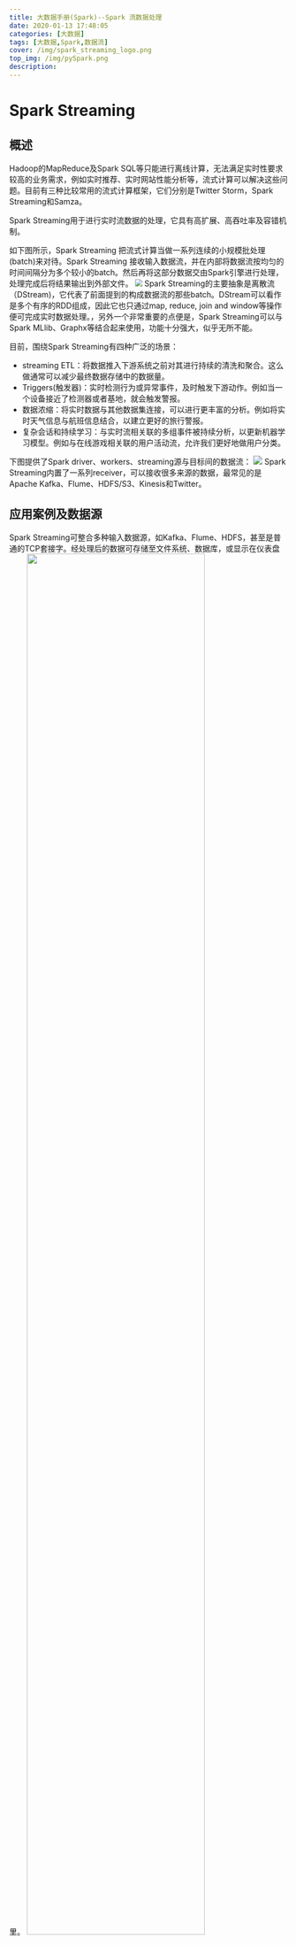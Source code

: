 ```yaml
---
title: 大数据手册(Spark)--Spark 流数据处理
date: 2020-01-13 17:48:05
categories: [大数据]
tags: [大数据,Spark,数据流]
cover: /img/spark_streaming_logo.png
top_img: /img/pySpark.png
description: 
---
```


# Spark Streaming

## 概述

Hadoop的MapReduce及Spark SQL等只能进行离线计算，无法满足实时性要求较高的业务需求，例如实时推荐、实时网站性能分析等，流式计算可以解决这些问题。目前有三种比较常用的流式计算框架，它们分别是Twitter Storm，Spark Streaming和Samza。

Spark Streaming用于进行实时流数据的处理，它具有高扩展、高吞吐率及容错机制。

如下图所示，Spark Streaming 把流式计算当做一系列连续的小规模批处理(batch)来对待。Spark Streaming 接收输入数据流，并在内部将数据流按均匀的时间间隔分为多个较小的batch。然后再将这部分数据交由Spark引擎进行处理，处理完成后将结果输出到外部文件。
<img src="https://gitee.com/WilenWu/images/raw/master/spark/Spark-Streaming.png" style="zoom:80%;" />
Spark Streaming的主要抽象是离散流（DStream)，它代表了前面提到的构成数据流的那些batch。DStream可以看作是多个有序的RDD组成，因此它也只通过map, reduce, join and window等操作便可完成实时数据处理。，另外一个非常重要的点便是，Spark Streaming可以与Spark MLlib、Graphx等结合起来使用，功能十分强大，似乎无所不能。

目前，围绕Spark Streaming有四种广泛的场景：
- streaming ETL：将数据推入下游系统之前对其进行持续的清洗和聚合。这么做通常可以减少最终数据存储中的数据量。  
- Triggers(触发器)：实时检测行为或异常事件，及时触发下游动作。例如当一个设备接近了检测器或者基地，就会触发警报。  
- 数据浓缩：将实时数据与其他数据集连接，可以进行更丰富的分析。例如将实时天气信息与航班信息结合，以建立更好的旅行警报。  
- 复杂会话和持续学习：与实时流相关联的多组事件被持续分析，以更新机器学习模型。例如与在线游戏相关联的用户活动流，允许我们更好地做用户分类。

下图提供了Spark driver、workers、streaming源与目标间的数据流：
![](https://gitee.com/WilenWu/images/raw/master/spark/DStream.PNG)
Spark Streaming内置了一系列receiver，可以接收很多来源的数据，最常见的是Apache Kafka、Flume、HDFS/S3、Kinesis和Twitter。

## 应用案例及数据源

Spark Streaming可整合多种输入数据源，如Kafka、Flume、HDFS，甚至是普通的TCP套接字。经处理后的数据可存储至文件系统、数据库，或显示在仪表盘里。
<img src="https://gitee.com/WilenWu/images/raw/master/spark/DStream-demo.PNG" height="80%" width="80%" >

编写Spark Streaming程序的基本步骤是：
1. 通过创建输入DStream来定义输入源
2. 通过对DStream应用转换操作和输出操作来定义流计算
3. 用streamingContext.start()来开始接收数据和处理流程
4. 通过streamingContext.awaitTermination()方法来等待结束（例如<ctrl+C>），或通过streamingContext.stop()来手动结束流计算进程

下面我们使用Python的Spark Streaming来创建一个简单的单词计数例子。
这个字数计数示例将使用Linux/Unix nc命令——它是一种读写跨网络连接数据的简单实用程序。我们将使用两个不同的bash终端，一个使用nc命令将多个单词发送到我们计算机的本地端口（9999），另一个终端将运行Spark Streaming来接收这些字，并对它们进行计数。
```python
#!/usr/bin/env python3

# Create a local SparkContext and Streaming Contexts
from pyspark import SparkContext
from pyspark.streaming import StreamingContext
import sys

# Create sc with two working threads
sc = SparkContext('local[2]','NetworkWordCount')

# Spark Streaming入口点(每隔一秒钟运行一次微批次)
ssc = StreamingContext(sc, 1)

# 创建DStream输入源：套接字流
lines = ssc.socketTextStream(sys.argv[1], sys.argv[2])

# Split lines into words and count
wordCounts = lines.flatMap(lambda line: line.split(" ")) \
    .map(lambda word: (word, 1)) \
    .reduceByKey(lambda a, b: a+b)
    
wordCounts.pprint()

# 启动Spark Streaming，并等待终止命令
ssc.start()
ssc.awaitTermination()
```
如前所述，现在有了脚本，打开两个终端窗口：一个用于您的nc命令，另一个用于Spark Streaming程序。
要从其中一个终端启动nc命令，请键入：
```sh
$ nc -lk 9999
```
从这个点开始，你在这个终端所输入的一切都将被传送到9999端口。本例中，敲入`green`这个词三次，`blue`五次。
从另一个终端屏幕，我们来运行刚创建的Python流脚本（NetworkWordCount.py）。
```sh
$ spark-submit NetworkWordCount.py localhost 9999
```
该命令将运行脚本，读取本地计算机（即localhost）端口9999以接收发送到该套接字的任何内容。由于你已经在第一个终端将信息发送端口，因此在启动脚本后不久，Spark Streaming程序会读取发送到端口9999的任何单词，并按照以下屏幕截图中所示的样子执行单词计数：
```sh
$ nc -lk 9999
green green green blue blue blue blue blue
-------------------------------------------
Time: 2018-12-24 11:30:26
-------------------------------------------

-------------------------------------------
Time: 2018-12-24 11:30:27
-------------------------------------------
('blue', 5)
('green', 3)
```

**文件流**：包括文本格式和任意HDFS的输入格式。创建DStream输入源示例
```python
lines = ssc.textFileStream('wordfile')
```

**套接字流 (socket)**：从一个本地或远程主机的某个端口服务上读取数据。它无法提供端到端的容错保障，Socket源一般仅用于测试或学习用途。
![](https://gitee.com/WilenWu/images/raw/master/spark/socket.PNG)
创建DStream输入源示例

```python
lines = ssc.socketTextStream("local", 9999)
```

**RDD序列流**：在调试Spark Streaming应用程序的时候，我们可以使用streamingContext.queueStream(queueOfRDD)创建基于RDD队列的DStream

**kafka**：Kafka是一种高吞吐量的分布式发布订阅消息系统，它可以处理消费者在网站中的所有动作流数据。 这种动作（网页浏览，搜索和其他用户的行动）是在现代网络上的许多社会功能的一个关键因素。Kafka的目的是通过[Hadoop](https://baike.baidu.com/item/Hadoop)的并行加载机制来统一线上和离线的消息处理，也是为了通过集群来提供实时的消息。
在公司的大数据生态系统中，可以把Kafka作为数据交换枢纽，不同类型的分布式系统（关系数据库、NoSQL数据库、流处理系统、批处理系统等），可以统一接入到Kafka，实现和Hadoop各个组件之间的不同类型数据的实时高效交换。

下图为kafka组成
![](https://gitee.com/WilenWu/images/raw/master/spark/kafka.PNG)

-   Broker：Kafka集群包含一个或多个服务器，这种服务器被称为broker
-   Topic ：每条发布到Kafka集群的消息都有一个类别，这个类别被称为Topic。（物理上不同Topic的消息分开存储，逻辑上一个Topic的消息虽然保存于一个或多个broker上但用户只需指定消息的Topic即可生产或消费数据而不必关心数据存于何处）
-   Partition：是物理上的概念，每个Topic包含一个或多个Partition.
-   Producer：负责发布消息到Kafka broker
-   Consumer：消息消费者，向Kafka broker读取消息的客户端。
-   Consumer Group：每个Consumer属于一个特定的Consumer Group（可为每个Consumer指定group name，若不指定group name则属于默认的group）
<img src="https://gitee.com/WilenWu/images/raw/master/spark/kafka-broker.PNG" height="80%" width="80%">

我们可以创建基于Kafka的DStream
```python
from pyspark.streaming.kafka import KafkaUtils
kvs = KafkaUtils.createStream(...)
```

## 转化操作

**无状态转化操作**：把简单的RDDtransformation分别应用到每个批次上，每个批次的处理不依赖于之前的批次的数据。
![](https://gitee.com/WilenWu/images/raw/master/spark/RDDtransformation.PNG)
**有状态转化操作**：需要使用之前批次的数据或者中间结果来计算当前批次的数据。包括基于滑动窗口的转化操作，和追踪状态变化的转化操作(updateStateByKey)
![](https://gitee.com/WilenWu/images/raw/master/spark/updateStateByKey.PNG)

无状态转化操作|说明（同RDD转化类似）
:---|:---
`map(func)`|映射变换
`flatMap(func)`|同RDD
`filter(func)`|返回过滤后新的DStream
`reduce(func)`|聚合
`count()`|计数
`union(otherStream)`|合并
`countByValue()`|值计数
`reduceByKey(func, [numTasks])`|对于相同key的数据聚合
`join(otherStream, [numTasks])`|交集
`cogroup(otherStream, [numTasks])`|
`transform(func)`|任意变换
`repartition(numPartitions)`|重分区

**滑动窗口转化操作**
`window(windowLength, slideInterval)` 基于源DStream产生的窗口化的批数据，计算得到一个新的Dstream
`countByWindow(windowLength, slideInterval)` 返回流中元素的一个滑动窗口数
`reduceByWindow(func, windowLength, slideInterval)` 返回一个单元素流。利用函数func聚集滑动时间间隔的流的元素创建这个单元素流。函数func必须满足结合律，从而可以支持并行计算
`countByValueAndWindow(windowLength, slideInterval, [numTasks])` 当应用到一个(K,V)键值对组成的DStream上，返回一个由(K,V)键值对组成的新的DStream。每个key的值都是它们在滑动窗口中出现的频率

**reduceByKeyAndWindow方法**
`reduceByKeyAndWindow(func, windowLength, slideInterval, [numTasks])` 应用到一个(K,V)键值对组成的DStream上时，会返回一个由(K,V)键值对组成的新的DStream。每一个key的值均由给定的reduce函数(func函数)进行聚合计算。注意：在默认情况下，这个算子利用了Spark默认的并发任务数去分组。可以通过numTasks参数的设置来指定不同的任务数。
`reduceByKeyAndWindow(func, invFunc, windowLength, slideInterval, [numTasks])` **更加高效**的reduceByKeyAndWindow，每个窗口的reduce值，是基于先前窗口的reduce值进行增量计算得到的；它会对进入滑动窗口的新数据进行reduce操作，并对离开窗口的老数据进行“逆向reduce”操作。但是，只能用于“可逆reduce函数”，即那些reduce函数都有一个对应的“逆向reduce函数”（以InvFunc参数传入）。

![](https://gitee.com/WilenWu/images/raw/master/spark/reduceByKeyAndWindow.PNG)
```python
lines = ssc.socketTextStream("localhost", 9999)

counts = lines.flatMap(lambda line: line.split(" "))\
    .map(lambda word: (word, 1))\
    .reduceByKeyAndWindow(lambda x,y:x+y, lambda x,y:x-y, 30, 10)
    
counts.pprint()
```

**UpdateStateByKey转化方法**：需要在跨批次之间维护状态时，需要UpdateStateByKey方法。通俗点说，假如我们想知道一个用户最近访问的10个页面是什么，可以把键设置为用户ID，然后UpdateStateByKey就可以跟踪每个用户最近访问的10个页面，这个列表就是“状态”对象。

回到本章初的应用案例（无状态转化），1秒在nc端键入3个green和5个blue，2秒再键入1个gohawks，4秒再键入2个green。
下图展示了lines DStream及其微批量数据：
<img src="https://gitee.com/WilenWu/images/raw/master/spark/lines-DStream.jpg" height="60%" width="60%" >
下图表示我们计算的是有状态的全局聚合：
<img src="https://gitee.com/WilenWu/images/raw/master/spark/lines-DStream2.jpg" height="60%" width="60%" >

代码如下
```python
#!/usr/bin/env python3

# Create a local SparkContext and Streaming Contexts
from pyspark import SparkContext
from pyspark.streaming import StreamingContext
import sys

# Create sc with two working threads
sc = SparkContext('local[2]','NetworkWordCount')

# Spark Streaming入口点(每隔一秒钟运行一次微批次)
ssc = StreamingContext(sc, 1)

# 为了确保持续运行可以容错，配置一个检查点
ssc.checkpoint("checkpoint")

# 创建DStream输入源：套接字流
lines = ssc.socketTextStream(sys.argv[1], sys.argv[2])

# 定义更新函数：sum of the (key, value) pairs
def  updateFunc(new_values, last_sum):
    return sum(new_values) + (last_sum or 0)

lines = ssc.socketTextStream(sys.argv[1], int(sys.argv[2]))

# RDD with initial state (key, value) pairs
initialStateRDD = sc.parallelize([])

running_counts = lines.flatMap(lambda line: line.split(" "))\
    .map(lambda word: (word, 1))\
    .updateStateByKey(updateFunc, initialRDD=initialStateRDD)
    
running_counts.pprint()
ssc.start()
ssc.awaitTermination()
```
两者的主要区别在于使用了updateStateByKey方法，该方法将执行前面提到的执行加和的updateFunc。updateStateByKey是Spark Streaming的方法，用于对数据流执行计算，并以有利于性能的方式更新每个key的状态。通常在Spark 1.5及更早版本中使用updateStateByKey，这些有状态的全局聚合的性能与状态的大小成比例，从Spark 1.6起，应该使用mapWithState。

# Structured Streaming

## 概述

对于Spark 2.0，Apache Spark社区致力于通过引入结构化流（structured streaming）的概念来简化流，结构化流将Streaming概念与Dataset/DataFrame相结合。结构化流式引入的是增量，当处理一系列数据块时，结构化流不断地将执行计划应用在所接收的每个新数据块集合上。通过这种运行方式，引擎可以充分利用Spark DataFrame/Dataset所包含的优化功能，并将其应用于传入的数据流。
![](https://gitee.com/WilenWu/images/raw/master/spark/data-stream.PNG)

1. 微批处理：Structured Streaming默认使用微批处理执行模型，这意味着Spark流计算引擎会定期检查流数据源，并对自上一批次结束后到达的新数据执行批量查询。（数据到达和得到处理并输出结果之间的延时超过100毫秒）
2. 持续处理：Spark从2.3.0版本开始引入了持续处理的试验性功能，可以实现流计算的毫秒级延迟。
在持续处理模式下，Spark不再根据触发器来周期性启动任务，而是启动一系列的连续读取、处理和写入结果的长时间运行的任务。

## 应用案例及数据源

编写Structured Streaming程序的基本步骤包括：
1. 创建输入数据源
2. 定义流计算过程
3. 启动流计算并输出结果

我们来看一下使用updateStateByKey的有状态流的文字计数脚本，并将其改成一个Structured Streaming的文字计数脚本：
![](https://gitee.com/WilenWu/images/raw/master/spark/Structured-Streaming-demo.PNG)

```python
#!/usr/bin/env python3

# Import necessary classes and create a local SparkSession
from pyspark.sql import SparkSession
from pyspark.sql.functions import split
from pyspark.sql.functions import explode

spark = SparkSession \
    .builder \
    .appName("StructuredNetworkWordCount") \
    .getOrCreate()
    
# from connection to localhost: 9999
lines = spark \
    .readStream \
    .format("socket") \
    .option("host", "localhost") \
    .option("port", 9999) \
    .load()

# split lines into words
words = lines.select(
  explode(
         split(lines.value, " ")
  ).alias("word")
  )

# Generate runing word count
wordCounts = words.groupBy("word").count()

# 输出至控制台
query = wordCounts \
    .writeStream \
    .outputMode("complete") \
    .format("console") \
    .trigger(processingTime="8 seconds") \
    .start()
    
query.awaitTermination()
```
取而代之的，流那部分的代码是通过调用readStream来初始化的，我们可以使用熟悉的DataFrame groupBy语句和count来生成运行的文字计数。
由于程序中需要用到拆分字符串和展开数组内的所有单词的功能，所以引用了来自pyspark.sql.functions里面的split和explode函数。
让我们回到第一个终端运行我们的nc作业：  
```python
$ nc -lk 9999
```
检查以下输出。如你所见，你既能得到有状态流的优势，还能使用更为熟悉的DataFrame API：
```sh
-------------------------------------------
Batch: 0
-------------------------------------------
+----+-----+
|word|count|
+----+-----+
| cat|    1|
| dog|    3|
+----+-----+

-------------------------------------------
Batch: 1
-------------------------------------------
+----+-----+
|word|count|
+----+-----+
| cat|    2|
| dog|    3|
| owl|    1|
+----+-----+

-------------------------------------------
Batch: 2
-------------------------------------------
+----+-----+
|word|count|
+----+-----+
| cat|    2|
| dog|    4|
| owl|    2|
+----+-----+
```

**数据流**：通过调用readStream来初始化。支持的格式包括文件流（csv、json、orc、parquet、text）、Kafka、套接字流（socket）、Rate源等。
```python
lines = spark \
    .readStream \
    .format("kafka") \
    .option("kafka.bootstrap.servers", "localhost:9092") \
    .option("subscribe", 'wordcount-topic') \
    .load() 
```

**输出**：DataFrame/Dataset的.writeStream()方法将会返回DataStreamWriter接口，接口通过.start()真正启动流计算，并将DataFrame/Dataset写入到外部的输出接收器，DataStreamWriter接口有以下几个主要函数：
1. format：接收器类型。
2. outputMode：输出模式，指定写入接收器的内容，可以是Append模式、Complete模式或Update模式。
3. queryName：查询的名称，可选，用于标识查询的唯一名称。
4. trigger：触发间隔，可选，设定触发间隔，如果未指定，则系统将在上一次处理完成后立即检查新数据的可用性。如果由于先前的处理尚未完成导致超过触发间隔，则系统将在处理完成后立即触发新的查询。

输出模式用于指定写入接收器的内容，主要有以下几种：
- Append模式：只有结果表中自上次触发间隔后增加的新行，才会被写入外部存储器。这种模式一般适用于“不希望更改结果表中现有行的内容”的使用场景。
- Complete模式：已更新的完整的结果表可被写入外部存储器。
- Update模式：只有自上次触发间隔后结果表中发生更新的行，才会被写入外部存储器。这种模式与Complete模式相比，输出较少，如果结果表的部分行没有更新，则不会输出任何内容。当查询不包括聚合时，这个模式等同于Append模式。
```python
query = windowedCounts \
    .writeStream \
    .outputMode("complete") \
    .format("console") \
    .option('truncate', 'false') \
    .trigger(processingTime="10 seconds") \
    .start()
query.awaitTermination()
```

参考链接：
- Spark 编程基础 - 厦门大学 | 林子雨
- [Learning PySpark - Tomasz Drabas](https://book.douban.com/subject/27602352/)

